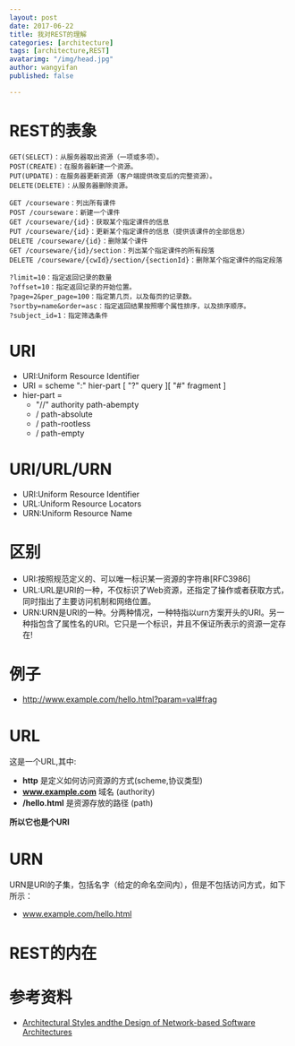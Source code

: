 ```yaml
---
layout: post
date: 2017-06-22
title: 我对REST的理解
categories: [architecture]
tags: [architecture,REST]
avatarimg: "/img/head.jpg"
author: wangyifan
published: false

---
```




# REST的表象

```
GET(SELECT)：从服务器取出资源（一项或多项）。
POST(CREATE)：在服务器新建一个资源。
PUT(UPDATE)：在服务器更新资源（客户端提供改变后的完整资源）。
DELETE(DELETE)：从服务器删除资源。
```



```
GET /courseware：列出所有课件
POST /courseware：新建一个课件
GET /courseware/{id}：获取某个指定课件的信息
PUT /courseware/{id}：更新某个指定课件的信息（提供该课件的全部信息）
DELETE /courseware/{id}：删除某个课件
GET /courseware/{id}/section：列出某个指定课件的所有段落
DELETE /courseware/{cwId}/section/{sectionId}：删除某个指定课件的指定段落
```



```
?limit=10：指定返回记录的数量
?offset=10：指定返回记录的开始位置。
?page=2&per_page=100：指定第几页，以及每页的记录数。
?sortby=name&order=asc：指定返回结果按照哪个属性排序，以及排序顺序。
?subject_id=1：指定筛选条件
```





# URI

- URI:Uniform Resource Identifier
- URI = scheme ":" hier-part [ "?" query ][ "#" fragment ]
- hier-part =
  - "//" authority path-abempty
  - / path-absolute
  - / path-rootless
  - / path-empty

# URI/URL/URN

- URI:Uniform Resource Identifier
- URL:Uniform Resource Locators
- URN:Uniform Resource Name

# 区别

- URI:按照规范定义的、可以唯一标识某一资源的字符串[RFC3986]
- URL:URL是URI的一种，不仅标识了Web资源，还指定了操作或者获取方式，同时指出了主要访问机制和网络位置。
- URN:URN是URI的一种。分两种情况，一种特指以urn方案开头的URI。另一种指包含了属性名的URI。它只是一个标识，并且不保证所表示的资源一定存在!

# 例子

- http://www.example.com/hello.html?param=val#frag

# URL

这是一个URL,其中:

- **http** 是定义如何访问资源的方式(scheme,协议类型)
- **www.example.com** 域名 (authority)
- **/hello.html** 是资源存放的路径 (path)

**所以它也是个URI**



# URN

URN是URI的子集，包括名字（给定的命名空间内），但是不包括访问方式，如下所示：

- www.example.com/hello.html



# REST的内在



# 参考资料

- [Architectural Styles andthe Design of Network-based Software Architectures](http://www.ics.uci.edu/~fielding/pubs/dissertation/top.htm)